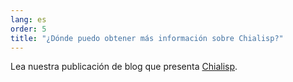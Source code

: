 ```yaml
---
lang: es
order: 5
title: "¿Dónde puedo obtener más información sobre Chialisp?"
---
```


Lea nuestra publicación de blog que presenta [Chialisp](https://www.chia.net/2019/11/27/chialisp.en.html).

